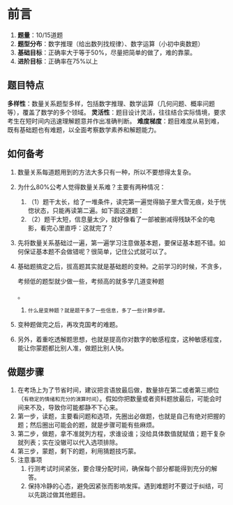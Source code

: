 # 前言[](https://sakib.hidns.co/数量关系/数量说明.html#前言)

 

1. **题量**：10/15道题
2. **题型分布**：数字推理（给出数列找规律）、数字运算（小初中奥数题）
3. **基础目标**：正确率大于等于50%，尽量把简单的做了，难的靠蒙。
4. **进阶目标**：正确率在75%以上

## 题目特点[](https://sakib.hidns.co/数量关系/数量说明.html#题目特点)

**多样性**：数量关系题型多样，包括数字推理、数学运算（几何问题、概率问题等），覆盖了数学的多个领域。
**灵活性**：题目设计灵活，往往结合实际情境，要求考生在短时间内迅速理解题意并作出准确判断。
**难度梯度**：题目难度从易到难，既有基础题也有难题，以全面考察数学素养和解题能力。

## 如何备考[](https://sakib.hidns.co/数量关系/数量说明.html#如何备考)

1. 数量关系每道题用到的方法大多只有一种，所以不要想得太复杂。

2. 为什么80%公考人觉得数量关系难？主要有两种情况：

   1. （1）题干太长，给了一堆条件，读完第一遍觉得脑子里大雪无痕，处于恍惚状态，只能再读第二遍。如下面这道题：
   2. （2）题干太短，信息量太少，就好像看了一部被删减得残缺不全的电影，看完心里直呼：这就完了？

3. 先将数量关系基础过一遍，第一遍学习注意做基本题，要保证基本题不错。如何保证基本题不会做错呢？很简单，记住公式就可以了。

4. 基础题搞定之后，拔高题其实就是基础题的变种。之前学习的时候，不贪多，

   考频低的题型就少做一些，考频高的就多学几道变种题

   。

   1. `什么是变种题？就是题干多了一些信息，多了一些计算步骤。`

5. 变种题做完之后，再攻克国考的难题。

6. 另外，着重吃透解题思想，也就是提高你对数字的敏感程度，这种敏感程度，能让你蒙题都比别人准，做题比别人快。

## 做题步骤[](https://sakib.hidns.co/数量关系/数量说明.html#做题步骤)

1. 在考场上为了节省时间，建议把言语放最后做，数量排在第二或者第三顺位（`有稳定的情绪和充分的演算时间`）。假如你把数量或者资料题放最后，可能会时间来不及，导致你可能都静不下心来。
2. 第一步，读题，主要看问题和选项，先圈出必做题，也就是自己有绝对把握的题；然后圈出可能会的题，就是步骤可能有些麻烦。
3. 第二步，做题，拿不准就列方程，求谁设谁；没给具体数值就赋值；题干复杂就列表；实在没辙可以代入选项排除。
4. 第三步，蒙题，剩下的题，利用猜题技巧蒙。
5. 注意事项
   1. 行测考试时间紧张，要合理分配时间，确保每个部分都能得到充分的解答。
   2. 保持冷静的心态，避免因紧张而影响发挥。遇到难题时不要过于纠结，可以先跳过做其他题目。



